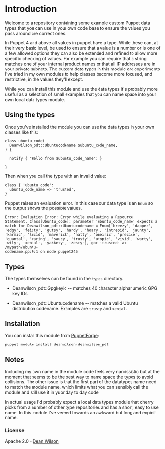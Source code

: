 # Introduction

Welcome to a repository containing some example custom Puppet data types
that you can use in your own code base to ensure the values you pass
around are correct ones.

In Puppet 4 and above all values in puppet have a type. While these can,
at their very basic level, be used to ensure that a value is a number or
is one of a few allowed options they can also be extended and refined to
allow more specific checking of values. For example you can require that
a string matches one of your internal product names or that all IP
addresses are in your private subnets. The custom data types in this
module are experiments I've tried in my own modules to help classes
become more focused, and restrictive, in the values they'll except.

While you can install this module and use the data types it's probably
more useful as a selection of small examples that you can name space
into your own local data types module.

## Using the types

Once you've installed the module you can use the data types in your own
classes like this:

    class ubuntu_code(
      Deanwilson_pdt::Ubuntucodename $ubuntu_code_name,
    ) {

      notify { "Hello from $ubuntu_code_name": }

    }

Then when you call the type with an invalid value:

    class { 'ubuntu_code':
      ubuntu_code_name => 'trusted',
    }

Puppet raises an evaluation error. In this case our data type is an `Enum` so
the output shows the possible values.

    Error: Evaluation Error: Error while evaluating a Resource
    Statement, Class[Ubuntu_code]: parameter 'ubuntu_code_name' expects a
    match for Deanwilson_pdt::Ubuntucodename = Enum['breezy', 'dapper',
    'edgy', 'feisty', 'gutsy', 'hardy', 'hoary', 'intrepid', 'jaunty',
    'karmic', 'lucid', 'maverick', 'natty', 'oneiric', 'precise',
    'quantal', 'raring', 'saucy', 'trusty', 'utopic', 'vivid', 'warty',
    'wily', 'xenial', 'yakkety', 'zesty'], got 'trusted' at /mypath/ubuntu-
    codename.pp:9:1 on node puppet245


## Types

The types themselves can be found in the `types` directory.

 * Deanwilson_pdt::Gpgkeyid -- matches 40 character alphanumeric GPG key IDs

 * Deanwilson_pdt::Ubuntucodename -- matches a valid Ubuntu distribution
     codename. Examples are `trusty` and `xenial`.

## Installation

You can install this module from [PuppetForge](https://forge.puppet.com/):

    puppet module install deanwilson-deanwilson_pdt

## Notes

Including my own name in the module code feels very narcissistic but at
the moment that seems to be the best way to name space the types to
avoid collisions. The other issue is that the first part of the
datatypes name need to match the module name, which limits what you can
sensibly call the module and still use it in yuor day to day code.

In actual usage I'd probably expect a local data types module that cherry picks
from a number of other type repositories and has a short, easy to use name. In
this module I've veered towards an awkward but long and expicit name.

### License

Apache 2.0 - [Dean Wilson](https://www.unixdaemon.net)

